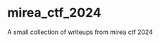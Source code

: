 # mirea_ctf_2024

<!--
#field
CTF

#groups
Writeups

#languages
Python

#frames and libs

-->

A small collection of writeups from mirea ctf 2024
